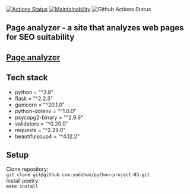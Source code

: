 
[![Actions Status](https://github.com/yudzhum/python-project-83/workflows/hexlet-check/badge.svg)](https://github.com/yudzhum/python-project-83/actions)
[![Maintainability](https://api.codeclimate.com/v1/badges/647510c568941a372d33/maintainability)](https://codeclimate.com/github/yudzhum/python-project-83/maintainability)
![Github Actions Status](https://github.com/yudzhum/python-project-83/actions/workflows/check.yml/badge.svg)

## Page analyzer - a site that analyzes web pages for SEO suitability
[Page analyzer](https://python-project-83-production-3b68.up.railway.app/)
---
## Tech stack

- python = "^3.8"
- flask = "^2.2.3"
- gunicorn = "^20.1.0"
- python-dotenv = "^1.0.0"
- psycopg2-binary = "^2.9.6"
- validators = "^0.20.0"
- requests = "^2.29.0"
- beautifulsoup4 = "^4.12.2"

## Setup
 Clone repository:\
 `git clone git@github.com:yudzhum/python-project-83.git`\
 Install poetry:\
 `make install`
